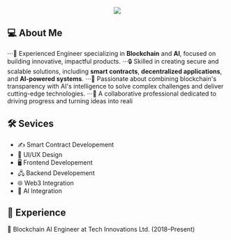 <p align="center">
  <img src="https://readme-typing-svg.herokuapp.com?font=Fira+Code&weight=700&size=45&duration=2000&pause=1000&color=0C6CF7&center=true&vCenter=true&random=false&width=1200&height=100&lines=Full+Stack+Developer;Blockchain+AI+Engineer;7+years+of+experience;High+productivity+%26+Best+communication">
</p>

## 💻 About Me

⋅⋅⋅🌟 Experienced Engineer specializing in **Blockchain** and **AI**, focused on building innovative, impactful products. 
⋅⋅⋅🔒 Skilled in creating secure and scalable solutions, including **smart contracts**, **decentralized applications**, and **AI-powered systems**. 
⋅⋅⋅🚀 Passionate about combining blockchain's transparency with AI's intelligence to solve complex challenges and deliver cutting-edge technologies. 
⋅⋅⋅🤝 A collaborative professional dedicated to driving progress and turning ideas into reali

## 🛠️ Sevices

* ✍️ Smart Contract Developement
* 🎨 UI/UX Design
* 🖥️ Frontend Developement
* 🖧 Backend Developement
* 🌐 Web3 Integration
* 🤖 AI Integration

## 💼 Experience

🔹 Blockchain AI Engineer at Tech Innovations Ltd. (2018–Present)


